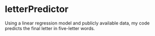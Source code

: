 # letterPredictor
Using a linear regression model and publicly available data, my code predicts the final letter in five-letter words.
